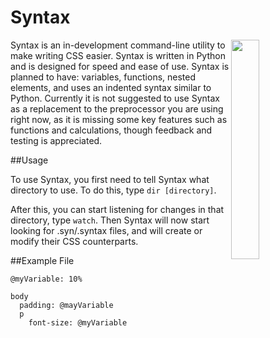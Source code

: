 


# Syntax
<img src="https://wezro.com/syntax/syntaxfile.png" width="30%" align="right">
Syntax is an in-development command-line utility to make writing CSS easier. Syntax is written in Python and is designed for speed and ease of use. Syntax is planned to have: variables, functions, nested elements, and uses an indented syntax similar to Python. Currently it is not suggested to use Syntax as a replacement to the preprocessor you are using right now, as it is missing some key features such as functions and calculations, though feedback and testing is appreciated. 


##Usage

To use Syntax, you first need to tell Syntax what directory to use. To do this, type `dir [directory]`.

After this, you can start listening for changes in that directory, type `watch`. Then Syntax will now start looking for .syn/.syntax files, and will create or modify their CSS counterparts.


##Example File

```
@myVariable: 10%

body
  padding: @mayVariable
  p
    font-size: @myVariable
```
